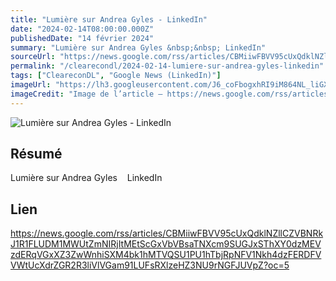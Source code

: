 ```yaml
---
title: "Lumière sur Andrea Gyles - LinkedIn"
date: "2024-02-14T08:00:00.000Z"
publishedDate: "14 février 2024"
summary: "Lumière sur Andrea Gyles &nbsp;&nbsp; LinkedIn"
sourceUrl: "https://news.google.com/rss/articles/CBMiiwFBVV95cUxQdklNZllCZVBNRkJ1R1FLUDM1MWUtZmNIRjItMEtScGxVbVBsaTNXcm9SUGJxSThXY0dzMEVzdERqVGxXZ3ZwWnhiSXM4bk1hMTVQSU1PU1hTbjRpNFV1Nkh4dzFERDFVVWtUcXdrZGR2R3liVlVGam91LUFsRXlzeHZ3NU9rNGFJUVpZ?oc=5"
permalink: "/clearecondl/2024-02-14-lumiere-sur-andrea-gyles-linkedin"
tags: ["CleareconDL", "Google News (LinkedIn)"]
imageUrl: "https://lh3.googleusercontent.com/J6_coFbogxhRI9iM864NL_liGXvsQp2AupsKei7z0cNNfDvGUmWUy20nuUhkREQyrpY4bEeIBuc=s0-w300"
imageCredit: "Image de l’article — https://news.google.com/rss/articles/CBMiiwFBVV95cUxQdklNZllCZVBNRkJ1R1FLUDM1MWUtZmNIRjItMEtScGxVbVBsaTNXcm9SUGJxSThXY0dzMEVzdERqVGxXZ3ZwWnhiSXM4bk1hMTVQSU1PU1hTbjRpNFV1Nkh4dzFERDFVVWtUcXdrZGR2R3liVlVGam91LUFsRXlzeHZ3NU9rNGFJUVpZ?oc=5"
---
```


![Lumière sur Andrea Gyles - LinkedIn](https://lh3.googleusercontent.com/J6_coFbogxhRI9iM864NL_liGXvsQp2AupsKei7z0cNNfDvGUmWUy20nuUhkREQyrpY4bEeIBuc=s0-w300)

## Résumé

Lumière sur Andrea Gyles &nbsp;&nbsp; LinkedIn

## Lien

https://news.google.com/rss/articles/CBMiiwFBVV95cUxQdklNZllCZVBNRkJ1R1FLUDM1MWUtZmNIRjItMEtScGxVbVBsaTNXcm9SUGJxSThXY0dzMEVzdERqVGxXZ3ZwWnhiSXM4bk1hMTVQSU1PU1hTbjRpNFV1Nkh4dzFERDFVVWtUcXdrZGR2R3liVlVGam91LUFsRXlzeHZ3NU9rNGFJUVpZ?oc=5
